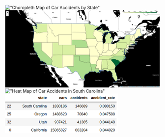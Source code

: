 !["Choropleth Map of Car Accidents by State"](https://github.com/ddiaz164/capstone_1/blob/master/images/choro_map.png|width=100)
!["Choropleth Map of Car Accidents per Car by State"](images/choro_rates.png)
!["Heat Map of Car Accidents in South Carolina"](images/heat_sc.png)
!["Car Accident Rates by State (Top 4)"](images/image.png)
